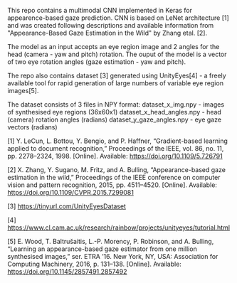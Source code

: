This repo contains a multimodal CNN implemented in Keras for appearence-based gaze prediction.
CNN is based on LeNet architecture [1] and was created following descriptions and available information from "Appearance-Based Gaze Estimation in the Wild" by Zhang etal. [2].

The model as an input accepts an eye region image and 2 angles for the head (camera - yaw and pitch) rotation. The ouput of the model is a vector of two eye rotation angles (gaze estimation - yaw and pitch).

The repo also contains dataset [3] generated using UnityEyes[4] - a freely available tool for rapid generation of large numbers of variable eye region images[5].

The dataset consists of 3 files in NPY format:
dataset_x_img.npy - images of synthesised eye regions (36x60x1)
dataset_x_head_angles.npy - head (camera) rotation angles (radians)
dataset_y_gaze_angles.npy - eye gaze vectors (radians)


[1] Y. LeCun, L. Bottou, Y. Bengio, and P. Haffner, “Gradient-based learning applied to document recognition,” 
    Proceedings of the IEEE, vol. 86, no. 11, pp. 2278–2324, 1998. 
    [Online]. Available: https://doi.org/10.1109/5.726791

[2] X. Zhang, Y. Sugano, M. Fritz, and A. Bulling, “Appearance-based gaze estimation in the wild,”
    Proceedings of the IEEE conference on computer vision and pattern recognition, 2015, pp. 4511–4520. 
    [Online]. Available: https://doi.org/10.1109/CVPR.2015.7299081
    
[3] https://tinyurl.com/UnityEyesDataset

[4] https://www.cl.cam.ac.uk/research/rainbow/projects/unityeyes/tutorial.html

[5] E. Wood, T. Baltrušaitis, L.-P. Morency, P. Robinson, and A. Bulling, “Learning an appearance-based gaze estimator from one million synthesised images,” 
    ser. ETRA ’16. New York, NY, USA: Association for Computing Machinery, 2016, p. 131–138. 
    [Online]. Available: https://doi.org/10.1145/2857491.2857492
